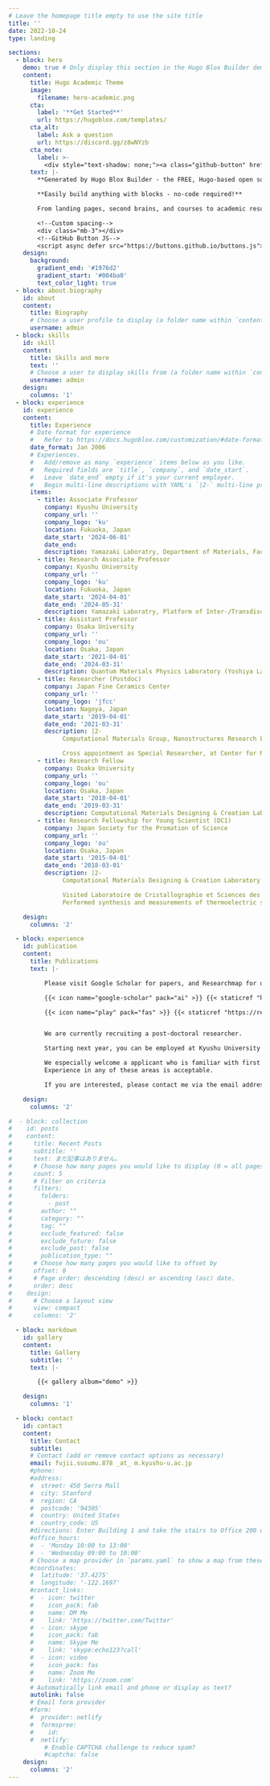 ```yaml
---
# Leave the homepage title empty to use the site title
title: ''
date: 2022-10-24
type: landing

sections:
  - block: hero
    demo: true # Only display this section in the Hugo Blox Builder demo site
    content:
      title: Hugo Academic Theme
      image:
        filename: hero-academic.png
      cta:
        label: '**Get Started**'
        url: https://hugoblox.com/templates/
      cta_alt:
        label: Ask a question
        url: https://discord.gg/z8wNYzb
      cta_note:
        label: >-
          <div style="text-shadow: none;"><a class="github-button" href="https://github.com/HugoBlox/hugo-blox-builder" data-icon="octicon-star" data-size="large" data-show-count="true" aria-label="Star">Star Hugo Blox Builder</a></div><div style="text-shadow: none;"><a class="github-button" href="https://github.com/HugoBlox/theme-academic-cv" data-icon="octicon-star" data-size="large" data-show-count="true" aria-label="Star">Star the Academic template</a></div>
      text: |-
        **Generated by Hugo Blox Builder - the FREE, Hugo-based open source website builder trusted by 500,000+ sites.**

        **Easily build anything with blocks - no-code required!**

        From landing pages, second brains, and courses to academic resumC)s, conferences, and tech blogs.

        <!--Custom spacing-->
        <div class="mb-3"></div>
        <!--GitHub Button JS-->
        <script async defer src="https://buttons.github.io/buttons.js"></script>
    design:
      background:
        gradient_end: '#1976d2'
        gradient_start: '#004ba0'
        text_color_light: true
  - block: about.biography
    id: about
    content:
      title: Biography
      # Choose a user profile to display (a folder name within `content/authors/`)
      username: admin
  - block: skills
    id: skill
    content:
      title: Skills and more
      text: ''
      # Choose a user to display skills from (a folder name within `content/authors/`)
      username: admin
    design:
      columns: '1'
  - block: experience
    id: experience
    content:
      title: Experience
      # Date format for experience
      #   Refer to https://docs.hugoblox.com/customization/#date-format
      date_format: Jan 2006
      # Experiences.
      #   Add/remove as many `experience` items below as you like.
      #   Required fields are `title`, `company`, and `date_start`.
      #   Leave `date_end` empty if it's your current employer.
      #   Begin multi-line descriptions with YAML's `|2-` multi-line prefix.
      items:
        - title: Associate Professor
          company: Kyushu University
          company_url: ''
          company_logo: 'ku'
          location: Fukuoka, Japan
          date_start: '2024-06-01'
          date_end:
          description: Yamazaki Laboratry, Department of Materials, Faculty of Engineering.
        - title: Research Associate Professor
          company: Kyushu University
          company_url: ''
          company_logo: 'ku'
          location: Fukuoka, Japan
          date_start: '2024-04-01'
          date_end: '2024-05-31'
          description: Yamazaki Laboratry, Platform of Inter-/Transdisciplinary Energy Research.
        - title: Assistant Professor
          company: Osaka University
          company_url: ''
          company_logo: 'ou'
          location: Osaka, Japan
          date_start: '2021-04-01'
          date_end: '2024-03-31'
          description: Quantum Materials Physics Laboratory (Yoshiya Laboratory), Division of Materials and Manufacturing Science, Graduate School of Engineering.
        - title: Researcher (Postdoc)
          company: Japan Fine Ceramics Center
          company_url: ''
          company_logo: 'jfcc'
          location: Nagoya, Japan
          date_start: '2019-04-01'
          date_end: '2021-03-31'
          description: |2-
               Computational Materials Group, Nanostructures Research Laboratory.

               Cross appointment as Special Researcher, at Center for Materials Research by Information Integration, National Institute for Materials Science (NIMS), from April 2019 to March 2020.
        - title: Research Fellow
          company: Osaka University
          company_url: ''
          company_logo: 'ou'
          location: Osaka, Japan
          date_start: '2018-04-01'
          date_end: '2019-03-31'
          description: Computational Materials Designing & Creation Laboratory (Yoshiya Laboratory), Deparment of Adaptive Machine Systems, Graduate School of Engineering.
        - title: Research Fellowship for Young Scientist (DC1)
          company: Japan Society for the Promation of Science
          company_url: ''
          company_logo: 'ou'
          location: Osaka, Japan
          date_start: '2015-04-01'
          date_end: '2018-03-01'
          description: |2-
               Computational Materials Designing & Creation Laboratory (Yoshiya Laboratory), Deparment of Adaptive Machine Systems, Graduate School of Engineering, Osaka University.

               Visited Laboratoire de Cristallographie et Sciences des Materiaux (CRISMAT) at Caen, France from November 2016 to February 2017.
               Performed synthesis and measurements of thermoelectric sulfides under the supervision by Dr. Emmanuel Guilmeau.

    design:
      columns: '2'

  - block: experience
    id: publication
    content:
      title: Publications
      text: |-

          Please visit Google Scholar for papers, and Researchmap for other research achivements.

          {{< icon name="google-scholar" pack="ai" >}} {{< staticref "https://scholar.google.com/citations?hl=en&user=xEige7MAAAAJ" "newtab" >}}Google Scholar{{< /staticref >}}

          {{< icon name="play" pack="fas" >}} {{< staticref "https://researchmap.jp/susumufujii/?lang=en" "newtab" >}}Researchmap{{< /staticref >}}


          We are currently recruiting a post-doctoral researcher.

          Starting next year, you can be employed at Kyushu University as a postdoc under {{< icon name="book" pack="fas" >}} {{< staticref "https://www.jst.go.jp/souhatsu/en/outline/index.html" "newtab" >}}JST FOREST{{< /staticref >}} (maximum 7 years).

          We especially welcome a applicant who is familiar with first principles calculations (VASP), molecular dynamics calculations, and modeling of point defects and grain boundaries using Python and other tools at the terminal.
          Experience in any of these areas is acceptable.

          If you are interested, please contact me via the email address at the bottom of this page.

    design:
      columns: '2'

#  - block: collection
#    id: posts
#    content:
#      title: Recent Posts
#      subtitle: ''
#      text: まだ記事はありません。
#      # Choose how many pages you would like to display (0 = all pages)
#      count: 5
#      # Filter on criteria
#      filters:
#        folders:
#          - post
#        author: ""
#        category: ""
#        tag: ""
#        exclude_featured: false
#        exclude_future: false
#        exclude_past: false
#        publication_type: ""
#      # Choose how many pages you would like to offset by
#      offset: 0
#      # Page order: descending (desc) or ascending (asc) date.
#      order: desc
#    design:
#      # Choose a layout view
#      view: compact
#      columns: '2'

  - block: markdown
    id: gallery
    content:
      title: Gallery
      subtitle: ''
      text: |-

        {{< gallery album="demo" >}}

    design:
      columns: '1'

  - block: contact
    id: contact
    content:
      title: Contact
      subtitle:
      # Contact (add or remove contact options as necessary)
      email: fujii.susumu.878 _at_ m.kyushu-u.ac.jp
      #phone: 
      #address:
      #  street: 450 Serra Mall
      #  city: Stanford
      #  region: CA
      #  postcode: '94305'
      #  country: United States
      #  country_code: US
      #directions: Enter Building 1 and take the stairs to Office 200 on Floor 2
      #office_hours:
      #  - 'Monday 10:00 to 13:00'
      #  - 'Wednesday 09:00 to 10:00'
      # Choose a map provider in `params.yaml` to show a map from these coordinates
      #coordinates:
      #  latitude: '37.4275'
      #  longitude: '-122.1697'  
      #contact_links:
      #  - icon: twitter
      #    icon_pack: fab
      #    name: DM Me
      #    link: 'https://twitter.com/Twitter'
      #  - icon: skype
      #    icon_pack: fab
      #    name: Skype Me
      #    link: 'skype:echo123?call'
      #  - icon: video
      #    icon_pack: fas
      #    name: Zoom Me
      #    link: 'https://zoom.com'
      # Automatically link email and phone or display as text?
      autolink: false
      # Email form provider
      #form:
      #  provider: netlify
      #  formspree:
      #    id:
      #  netlify:
          # Enable CAPTCHA challenge to reduce spam?
          #captcha: false
    design:
      columns: '2'
---
```

